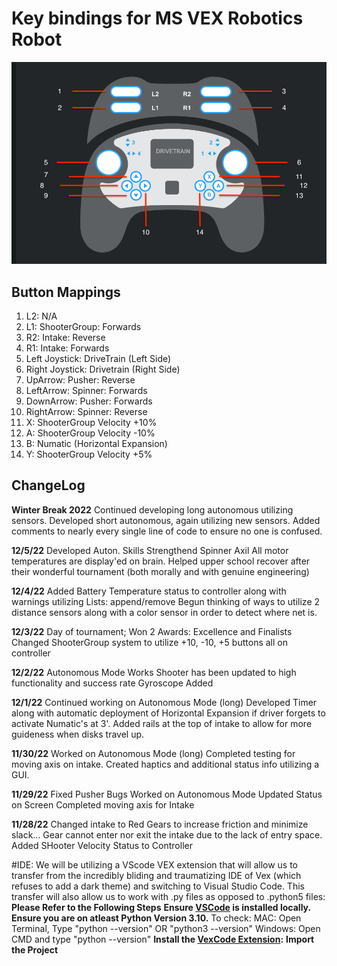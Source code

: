 # Key bindings for MS VEX Robotics Robot
![Controller](https://raw.githubusercontent.com/smcrobotics/competition_bot_15_inch/master/docs/controller.png)

## Button Mappings
1) L2: N/A
2) L1: ShooterGroup: Forwards
3) R2: Intake: Reverse
4) R1: Intake: Forwards
5) Left Joystick: DriveTrain (Left Side)
6) Right Joystick: Drivetrain (Right Side)
7) UpArrow: Pusher: Reverse
8) LeftArrow: Spinner: Forwards 
9) DownArrow: Pusher: Forwards
10) RightArrow: Spinner: Reverse
11) X: ShooterGroup Velocity +10%
12) A: ShooterGroup Velocity -10%
13) B: Numatic (Horizontal Expansion)
14) Y: ShooterGroup Velocity +5%

## ChangeLog

**Winter Break 2022**
Continued developing long autonomous utilizing sensors.
Developed short autonomous, again utilizing new sensors.
Added comments to nearly every single line of code to ensure no one is confused.



**12/5/22**
Developed Auton. Skills
Strengthend Spinner Axil
All motor temperatures are display'ed on brain.
Helped upper school recover after their wonderful tournament (both morally and with genuine engineering)


**12/4/22**
Added Battery Temperature status to controller along with warnings utilizing Lists: append/remove
Begun thinking of ways to utilize 2 distance sensors along with a color sensor in order to detect where net is.

**12/3/22**
Day of tournament;
Won 2 Awards: Excellence and Finalists
Changed ShooterGroup system to utilize +10, -10, +5 buttons all on controller


**12/2/22**
Autonomous Mode Works
Shooter has been updated to high functionality and success rate
Gyroscope Added

**12/1/22**
Continued working on Autonomous Mode (long)
Developed Timer along with automatic deployment of Horizontal Expansion if driver forgets to activate Numatic's at 3'.
Added rails at the top of intake to allow for more guideness when disks travel up.

**11/30/22**
Worked on Autonomous Mode (long)
Completed testing for moving axis on intake.
Created haptics and additional status info utilizing a GUI.

**11/29/22**
Fixed Pusher Bugs
Worked on Autonomous Mode
Updated Status on Screen
Completed moving axis for Intake

**11/28/22** 
Changed intake to Red Gears to increase friction and minimize slack... Gear cannot enter nor exit the intake due to the lack of entry space.
Added SHooter Velocity Status to Controller

#IDE:
We will be utilizing a VScode VEX extension that will allow us to transfer from the incredibly bliding and traumatizing IDE of Vex (which refuses to add a dark theme) and switching to Visual Studio Code. This transfer will also allow us to work with .py files as opposed to .python5 files:
**Please Refer to the Following Steps**
**Ensure [VSCode](https://code.visualstudio.com/) is installed locally.**
**Ensure you are on atleast Python Version 3.10.** To check: MAC: Open Terminal, Type "python --version" OR "python3 --version" Windows: Open CMD and type "python --version"
**Install the [VexCode Extension](https://www.vexrobotics.com/vexcode/vscode-extension?___store=vexroboticseu&___from_store=vexrobotics#:~:text=The%20VEX%20VS%20Code%20extension,that%20they%20may%20find%20useful.):**
**Import the Project**

